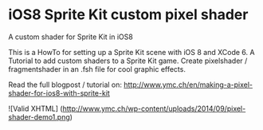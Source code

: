 iOS8 Sprite Kit custom pixel shader
============================

A custom shader for Sprite Kit in iOS8


This is a HowTo for setting up a Sprite Kit scene with iOS 8 and XCode 6. A Tutorial to add custom shaders to a Sprite Kit game. Create pixelshader / fragmentshader in an .fsh file for cool graphic effects.

Read the full blogpost / tutorial on:
http://www.ymc.ch/en/making-a-pixel-shader-for-ios8-with-sprite-kit


![Valid XHTML] (http://www.ymc.ch/wp-content/uploads/2014/09/pixel-shader-demo1.png)